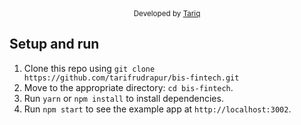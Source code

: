 <div align="center">
  <sub>Developed by <a href="https://www.linkedin.com/in/tarifrudrapur/">Tariq</a></sub>
</div>


## Setup and run

1. Clone this repo using `git clone https://github.com/tarifrudrapur/bis-fintech.git`
2. Move to the appropriate directory: `cd bis-fintech`.<br />
3. Run `yarn` or `npm install` to install dependencies.<br />
4. Run `npm start` to see the example app at `http://localhost:3002`.



